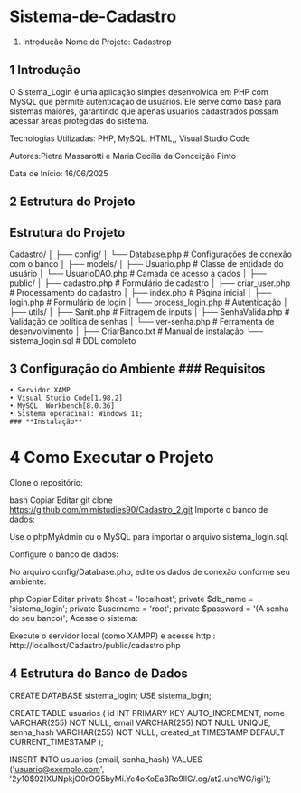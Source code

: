 # Sistema-de-Cadastro
1. Introdução
Nome do Projeto: Cadastrop

## 1 Introdução
O Sistema_Login é uma aplicação simples desenvolvida em PHP com MySQL que permite autenticação de usuários. Ele serve como base para sistemas maiores, garantindo que apenas usuários cadastrados possam acessar áreas protegidas do sistema.

Tecnologias Utilizadas:
PHP, MySQL, HTML,, Visual Studio Code

Autores:Pietra Massarotti e Maria Cecília da Conceição Pinto


Data de Início:
16/06/2025

## 2 Estrutura do Projeto


## Estrutura do Projeto
Cadastro/
│
├── config/
│ └── Database.php # Configurações de conexão com o banco
│
├── models/
│ ├── Usuario.php # Classe de entidade do usuário
│ └── UsuarioDAO.php # Camada de acesso a dados
│
├── public/
│ ├── cadastro.php # Formulário de cadastro
│ ├── criar_user.php # Processamento do cadastro
│ ├── index.php # Página inicial
│ ├── login.php # Formulário de login
│ └── process_login.php # Autenticação
│
├── utils/
│ ├── Sanit.php # Filtragem de inputs
│ ├── SenhaValida.php # Validação de política de senhas
│ └── ver-senha.php # Ferramenta de desenvolvimento
│
├── CriarBanco.txt # Manual de instalação
└── sistema_login.sql # DDL completo

## 3 Configuração do Ambiente ### **Requisitos**
    • Servidor XAMP
    • Visual Studio Code[1.98.2]
    • MySQL  Workbench[8.0.36]
    • Sistema operacinal: Windows 11;
    ### **Instalação**
    
# 4 Como Executar o Projeto
Clone o repositório:

bash
Copiar
Editar
git clone https://github.com/mimistudies90/Cadastro_2.git
Importe o banco de dados:

Use o phpMyAdmin ou o MySQL para importar o arquivo sistema_login.sql.

Configure o banco de dados:

No arquivo config/Database.php, edite os dados de conexão conforme seu ambiente:

php
Copiar
Editar
private $host = 'localhost';
private $db_name = 'sistema_login';
private $username = 'root';
private $password = '(A senha do seu banco)';
Acesse o sistema:

Execute o servidor local (como XAMPP) e acesse http : http://localhost/Cadastro/public/cadastro.php
## 4 Estrutura do Banco de Dados 


CREATE DATABASE sistema_login;
USE sistema_login;


CREATE TABLE usuarios (
    id INT PRIMARY KEY AUTO_INCREMENT,
    nome VARCHAR(255) NOT NULL,
    email VARCHAR(255) NOT NULL UNIQUE,
    senha_hash VARCHAR(255) NOT NULL,
    created_at TIMESTAMP DEFAULT CURRENT_TIMESTAMP
);

INSERT INTO usuarios (email, senha_hash) 
VALUES ('usuario@exemplo.com', '$2y$10$92IXUNpkjO0rOQ5byMi.Ye4oKoEa3Ro9llC/.og/at2.uheWG/igi');

